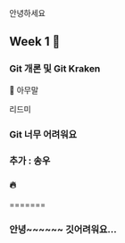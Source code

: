 안녕하세요
## Week 1 🐥

### Git 개론 및 Git Kraken

🐳 아무말


리드미
### Git 너무 어려워요
### 추가 : 송우
### 🔥
=======
### 안녕~~~~~~ 깃어려워요...

